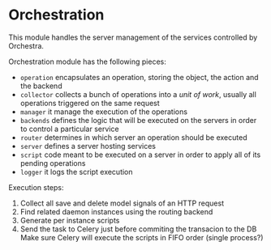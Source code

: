 Orchestration
=============


This module handles the server management of the services controlled by Orchestra.

Orchestration module has the following pieces:

* `operation` encapsulates an operation, storing the object, the action and the backend
* `collector` collects a bunch of operations into a _unit of work_, usually all operations triggered on the same request
* `manager` it manage the execution of the operations
* `backends` defines the logic that will be executed on the servers in order to control a particular service
* `router` determines in which server an operation should be executed
* `server` defines a server hosting services
* `script` code meant to be executed on a server in order to apply all of its pending operations
* `logger` it logs the script execution



Execution steps:

1. Collect all save and delete model signals of an HTTP request
2. Find related daemon instances using the routing backend
3. Generate per instance scripts
4. Send the task to Celery just before commiting the transacion to the DB Make sure Celery will execute the scripts in FIFO order (single process?)
